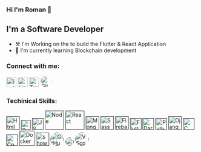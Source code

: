 ### Hi I'm Roman 👋

## I'm a Software Developer
- ⚒️ I'm Working on the to build the Flutter & React Application
- 🌱 I'm currently learning Blockchain development


### Connect with me:
[<img algin="left" alt="insta" width="26px" src="https://upload.wikimedia.org/wikipedia/commons/thumb/a/a5/Instagram_icon.png/1024px-Instagram_icon.png" target="_blank"/>](https://www.instagram.com/roman_ojhaa/)
[<img algin="left" alt="Linkdin" width="26px" src="https://cdn-icons-png.flaticon.com/512/174/174857.png" target="_blank"/>](https://www.linkedin.com/in/roman-ojha-3b8bb2209/)
[<img algin="left" alt="Twitter" width="26px" src="https://www.iconpacks.net/icons/2/free-twitter-logo-icon-2429-thumb.png" target="_blank"/>](https://twitter.com/RomanOjha1)
[<img algin="left" alt="Github" width="30px" src="https://cdn3.iconfinder.com/data/icons/inficons/512/github.png" style="border-radius:50%" target="_blank"/>](https://github.com/RomanOjha-git)
<br/>

### Techinical Skills:
[<img algin="left" alt="Html" width="35px" src="https://cdn0.iconfinder.com/data/icons/HTML5/512/HTML_Logo.png" target="_blank"/>]()
[<img algin="left" alt="Css" width="25px" src="https://upload.wikimedia.org/wikipedia/commons/thumb/d/d5/CSS3_logo_and_wordmark.svg/1200px-CSS3_logo_and_wordmark.svg.png" target="_blank"/>]()
[<img algin="left" alt="JS" width="30px" src="https://upload.wikimedia.org/wikipedia/commons/thumb/9/99/Unofficial_JavaScript_logo_2.svg/2048px-Unofficial_JavaScript_logo_2.svg.png" target="_blank"/>]()
[<img algin="left" alt="Node" width="50px" src="https://www.pngkit.com/png/full/66-667065_js-club-new-balance-png-logo-node-js.png" target="_blank"/>]()
[<img algin="left" alt="React" width="50px" src="https://upload.wikimedia.org/wikipedia/commons/thumb/a/a7/React-icon.svg/1280px-React-icon.svg.png" target="_blank"/>]()
[<img algin="left" alt="MongoDB" width="35px" src="https://res.cloudinary.com/practicaldev/image/fetch/s--TNSLqWFK--/c_fill,f_auto,fl_progressive,h_320,q_auto,w_320/https://dev-to-uploads.s3.amazonaws.com/uploads/organization/profile_image/140/fec5c82f-9870-4277-8ec9-a1ccf5505bf5.png" target="_blank"/>]()
[<img algin="left" alt="Sass" width="35px" src="https://upload.wikimedia.org/wikipedia/commons/thumb/9/96/Sass_Logo_Color.svg/1280px-Sass_Logo_Color.svg.png" target="_blank"/>]()
[<img algin="left" alt="Firebase" width="35px" src="https://www.gstatic.com/devrel-devsite/prod/v84e6f6a61298bbae5bb110c196e834c7f21fe3fb34e722925433ddb936d280c9/firebase/images/touchicon-180.png" target="_blank"/>]()
[<img algin="left" alt="Flutter" width="30px" src="https://cdn.iconscout.com/icon/free/png-256/flutter-3629369-3032362.png" target="_blank"/>]()
[<img algin="left" alt="Dart" width="30px" src="https://upload.wikimedia.org/wikipedia/commons/7/7e/Dart-logo.png" target="_blank"/>]()
[<img algin="left" alt="Python" width="30px" src="https://upload.wikimedia.org/wikipedia/commons/thumb/c/c3/Python-logo-notext.svg/1200px-Python-logo-notext.svg.png" target="_blank"/>]()
[<img algin="left" alt="Django" width="35px" src="https://encrypted-tbn0.gstatic.com/images?q=tbn:ANd9GcQscweyvfutPn5sedFwsbqL4ORlhAg-MVZvWcyo7PcXpWjW6vpxiCYstXmKHp2GLaPoZUk&usqp=CAU" target="_blank"/>]()
[<img algin="left" alt="C" width="30px" src="https://upload.wikimedia.org/wikipedia/commons/thumb/1/18/C_Programming_Language.svg/1200px-C_Programming_Language.svg.png" target="_blank"/>]()
[<img algin="left" alt="Cpp" width="30px" src="https://upload.wikimedia.org/wikipedia/commons/thumb/1/18/ISO_C%2B%2B_Logo.svg/1822px-ISO_C%2B%2B_Logo.svg.png" target="_blank"/>]()
[<img algin="left" alt="Docker" width="40px" src="https://www.docker.com/sites/default/files/d8/2019-07/Moby-logo.png" target="_blank"/>]()
[<img algin="left" alt="showpack" width="35px" src="https://www.snowpack.dev/img/logo.png" target="_blank"/>]()
[<img algin="left" alt="GitHub" width="35px" src="https://cdn3.iconfinder.com/data/icons/inficons/512/github.png" style="border-radius:50%" target="_blank"/>]()
[<img algin="left" alt="Figma" width="22px" src="https://upload.wikimedia.org/wikipedia/commons/3/33/Figma-logo.svg" style="border-radius:50%" target="_blank"/>]()
[<img algin="left" alt="VScode" width="35px" src="https://upload.wikimedia.org/wikipedia/commons/thumb/9/9a/Visual_Studio_Code_1.35_icon.svg/2048px-Visual_Studio_Code_1.35_icon.svg.png" style="border-radius:50%" target="_blank"/>]()
